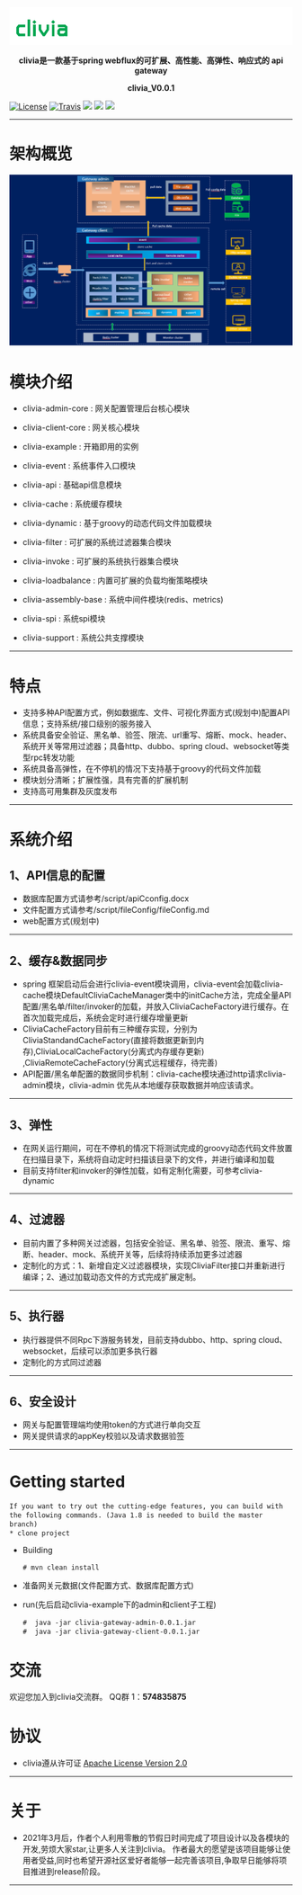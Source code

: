 
  ![image](img/logo/clivia.png)
<p align="center">
  <strong>clivia是一款基于spring webflux的可扩展、高性能、高弹性、响应式的 api gateway</strong>
</p>
<p align="center">
  <strong>clivia_V0.0.1</strong>
</p>

[![License](https://img.shields.io/badge/License-Apache%202.0-blue.svg?label=license)](https://github.com/palading123/clivia/blob/main/LICENSE)
[![Travis](https://app.travis-ci.com/palading123/clivia.svg?branch=main)](https://app.travis-ci.com/github/palading123/clivia)
<img src="https://img.shields.io/badge/JDK-8+-green" />
<img src="https://img.shields.io/badge/Latest Release-0.0.1-orange" />
<img src="https://img.shields.io/badge/Maven- 3.8.3-green" />


--------------------------------------------------------------------------------
#  架构概览
![image](img/Architecture.png)

# 模块介绍

- clivia-admin-core : 网关配置管理后台核心模块

- clivia-client-core : 网关核心模块

- clivia-example : 开箱即用的实例

- clivia-event : 系统事件入口模块

- clivia-api : 基础api信息模块

- clivia-cache : 系统缓存模块

- clivia-dynamic : 基于groovy的动态代码文件加载模块

- clivia-filter : 可扩展的系统过滤器集合模块

- clivia-invoke : 可扩展的系统执行器集合模块

- clivia-loadbalance : 内置可扩展的负载均衡策略模块

- clivia-assembly-base : 系统中间件模块(redis、metrics)

- clivia-spi : 系统spi模块

- clivia-support : 系统公共支撑模块
--------------------------------------------------------------------------------

# 特点

- 支持多种API配置方式，例如数据库、文件、可视化界面方式(规划中)配置API信息；支持系统/接口级别的服务接入
- 系统具备安全验证、黑名单、验签、限流、url重写、熔断、mock、header、系统开关等常用过滤器；具备http、dubbo、spring cloud、websocket等类型rpc转发功能
- 系统具备高弹性，在不停机的情况下支持基于groovy的代码文件加载
- 模块划分清晰；扩展性强，具有完善的扩展机制
- 支持高可用集群及灰度发布
--------------------------------------------------------------------------------
# 系统介绍

## 1、API信息的配置

- 数据库配置方式请参考/script/apiCconfig.docx
- 文件配置方式请参考/script/fileConfig/fileConfig.md
- web配置方式(规划中)

--------------------------------------------------------------------------------

## 2、缓存&数据同步

- spring
  框架启动后会进行clivia-event模块调用，clivia-event会加载clivia-cache模块DefaultCliviaCacheManager类中的initCache方法，完成全量API配置/黑名单/filter/invoker的加载，并放入CliviaCacheFactory进行缓存。在首次加载完成后，系统会定时进行缓存增量更新
- CliviaCacheFactory目前有三种缓存实现，分别为CliviaStandandCacheFactory(直接将数据更新到内存),CliviaLocalCacheFactory(分离式内存缓存更新)
  ,CliviaRemoteCacheFactory(分离式远程缓存，待完善)
- API配置/黑名单配置的数据同步机制：clivia-cache模块通过http请求clivia-admin模块，clivia-admin 优先从本地缓存获取数据并响应该请求。

--------------------------------------------------------------------------------

## 3、弹性

- 在网关运行期间，可在不停机的情况下将测试完成的groovy动态代码文件放置在扫描目录下，系统将自动定时扫描该目录下的文件，并进行编译和加载
- 目前支持filter和invoker的弹性加载，如有定制化需要，可参考clivia-dynamic
--------------------------------------------------------------------------------
## 4、过滤器

- 目前内置了多种网关过滤器，包括安全验证、黑名单、验签、限流、重写、熔断、header、mock、系统开关等，后续将持续添加更多过滤器
- 定制化的方式：1、新增自定义过滤器模块，实现CliviaFilter接口并重新进行编译；2、通过加载动态文件的方式完成扩展定制。
--------------------------------------------------------------------------------
## 5、执行器

- 执行器提供不同Rpc下游服务转发，目前支持dubbo、http、spring cloud、websocket，后续可以添加更多执行器
- 定制化的方式同过滤器
--------------------------------------------------------------------------------
## 6、安全设计

- 网关与配置管理端均使用token的方式进行单向交互
- 网关提供请求的appKey校验以及请求数据验签
--------------------------------------------------------------------------------
# Getting started

    If you want to try out the cutting-edge features, you can build with the following commands. (Java 1.8 is needed to build the master branch)
    * clone project

* Building

   ~~~
  # mvn clean install
   ~~~

* 准备网关元数据(文件配置方式、数据库配置方式)

* run(先后启动clivia-example下的admin和client子工程)

   ~~~
   #  java -jar clivia-gateway-admin-0.0.1.jar
   #  java -jar clivia-gateway-client-0.0.1.jar
   ~~~
# 交流
欢迎您加入到clivia交流群。
QQ群 1：**574835875**

# 协议

- clivia遵从许可证 [ Apache License Version 2.0](https://www.apache.org/licenses/LICENSE-2.0)
--------------------------------------------------------------------------------
# 关于

- 2021年3月后，作者个人利用零散的节假日时间完成了项目设计以及各模块的开发,劳烦大家star,让更多人关注到clivia。
作者最大的愿望是该项目能够让使用者受益,同时也希望开源社区爱好者能够一起完善该项目,争取早日能够将项目推进到release阶段。
--------------------------------------------------------------------------------


